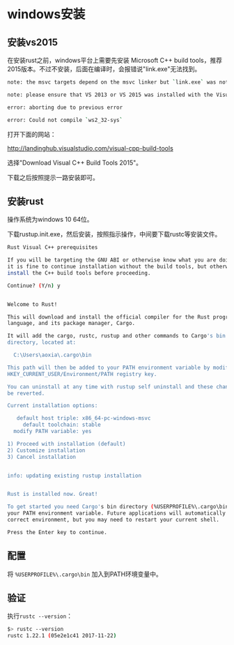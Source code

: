 # windows安装

## 安装vs2015

在安装rust之前，windows平台上需要先安装 Microsoft C++ build tools，推荐2015版本。不过不安装，后面在编译时，会报错说"link.exe"无法找到。

```bash
note: the msvc targets depend on the msvc linker but `link.exe` was not found

note: please ensure that VS 2013 or VS 2015 was installed with the Visual C++ option

error: aborting due to previous error

error: Could not compile `ws2_32-sys`
```

打开下面的网站：

http://landinghub.visualstudio.com/visual-cpp-build-tools

选择"Download Visual C++ Build Tools 2015"。

下载之后按照提示一路安装即可。

## 安装rust

操作系统为windows 10 64位。

下载rustup.init.exe，然后安装，按照指示操作，中间要下载rustc等安装文件。

```bash
Rust Visual C++ prerequisites

If you will be targeting the GNU ABI or otherwise know what you are doing then
it is fine to continue installation without the build tools, but otherwise,
install the C++ build tools before proceeding.

Continue? (Y/n) y


Welcome to Rust!

This will download and install the official compiler for the Rust programming
language, and its package manager, Cargo.

It will add the cargo, rustc, rustup and other commands to Cargo's bin
directory, located at:

  C:\Users\aoxia\.cargo\bin

This path will then be added to your PATH environment variable by modifying the
HKEY_CURRENT_USER/Environment/PATH registry key.

You can uninstall at any time with rustup self uninstall and these changes will
be reverted.

Current installation options:

   default host triple: x86_64-pc-windows-msvc
     default toolchain: stable
  modify PATH variable: yes

1) Proceed with installation (default)
2) Customize installation
3) Cancel installation


info: updating existing rustup installation


Rust is installed now. Great!

To get started you need Cargo's bin directory (%USERPROFILE%\.cargo\bin) in
your PATH environment variable. Future applications will automatically have the
correct environment, but you may need to restart your current shell.

Press the Enter key to continue.
```

## 配置

将 `%USERPROFILE%\.cargo\bin` 加入到PATH环境变量中。

## 验证

执行`rustc --version`：

```bash
$> rustc --version
rustc 1.22.1 (05e2e1c41 2017-11-22)
```
